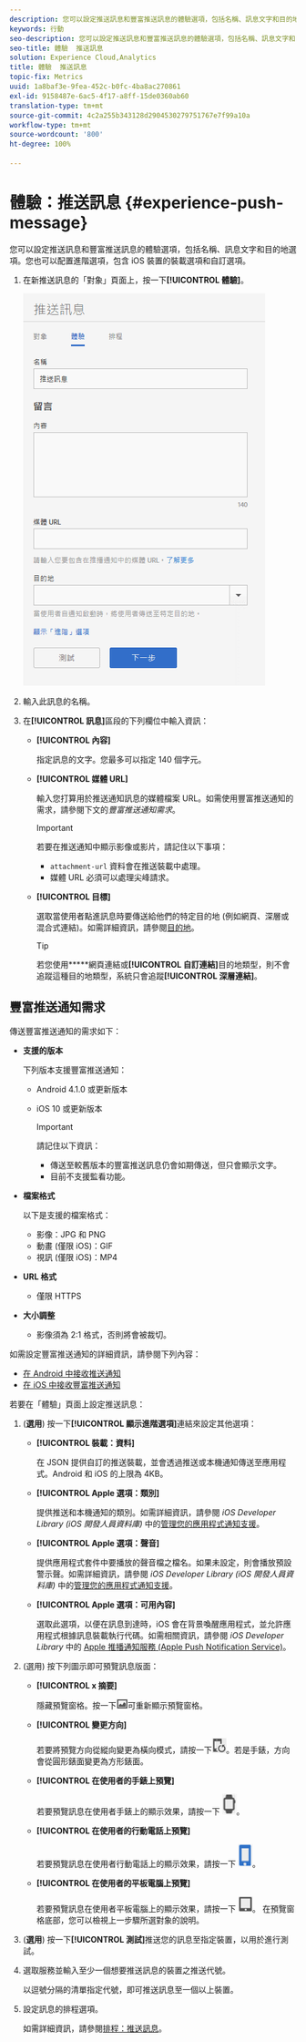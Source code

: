 ```yaml
---
description: 您可以設定推送訊息和豐富推送訊息的體驗選項，包括名稱、訊息文字和目的地選項。您也可以配置進階選項，包含 iOS 裝置的裝載選項和自訂選項。
keywords: 行動
seo-description: 您可以設定推送訊息和豐富推送訊息的體驗選項，包括名稱、訊息文字和目的地選項。您也可以配置進階選項，包含 iOS 裝置的裝載選項和自訂選項。
seo-title: 體驗  推送訊息
solution: Experience Cloud,Analytics
title: 體驗  推送訊息
topic-fix: Metrics
uuid: 1a8baf3e-9fea-452c-b0fc-4ba8ac270861
exl-id: 9158487e-6ac5-4f17-a8ff-15de0360ab60
translation-type: tm+mt
source-git-commit: 4c2a255b343128d2904530279751767e7f99a10a
workflow-type: tm+mt
source-wordcount: '800'
ht-degree: 100%

---
```


# 體驗：推送訊息 {#experience-push-message}

您可以設定推送訊息和豐富推送訊息的體驗選項，包括名稱、訊息文字和目的地選項。您也可以配置進階選項，包含 iOS 裝置的裝載選項和自訂選項。

1. 在新推送訊息的「對象」頁面上，按一下&#x200B;**[!UICONTROL 體驗]**。

   ![體驗推送訊息畫面](assets/experience-push-message.png)

1. 輸入此訊息的名稱。
1. 在&#x200B;**[!UICONTROL 訊息]**&#x200B;區段的下列欄位中輸入資訊：

   * **[!UICONTROL 內容]**

      指定訊息的文字。您最多可以指定 140 個字元。

   * **[!UICONTROL 媒體 URL]**

      輸入您打算用於推送通知訊息的媒體檔案 URL。如需使用豐富推送通知的需求，請參閱下文的&#x200B;*豐富推送通知需求*。

      >[!IMPORTANT]
      >
      >若要在推送通知中顯示影像或影片，請記住以下事項：
      > * `attachment-url` 資料會在推送裝載中處理。
      > * 媒體 URL 必須可以處理尖峰請求。


   * **[!UICONTROL 目標]**

      選取當使用者點進訊息時要傳送給他們的特定目的地 (例如網頁、深層或混合式連結)。如需詳細資訊，請參閱[目的地](/help/using/acquisition-main/c-create-destinations.md)。

      >[!TIP]
      >
      >若您使用*****&#x200B;網頁連結或&#x200B;**[!UICONTROL 自訂連結]**&#x200B;目的地類型，則不會追蹤這種目的地類型，系統只會追蹤&#x200B;**[!UICONTROL 深層連結]**。

## 豐富推送通知需求

傳送豐富推送通知的需求如下：

* **支援的版本**

   下列版本支援豐富推送通知：
   * Android 4.1.0 或更新版本
   * iOS 10 或更新版本

      >[!IMPORTANT]
      >
      >請記住以下資訊：
      >* 傳送至較舊版本的豐富推送訊息仍會如期傳送，但只會顯示文字。
      >* 目前不支援監看功能。


* **檔案格式**

   以下是支援的檔案格式：
   * 影像：JPG 和 PNG
   * 動畫 (僅限 iOS)：GIF
   * 視訊 (僅限 iOS)：MP4

* **URL 格式**
   * 僅限 HTTPS

* **大小調整**
   * 影像須為 2:1 格式，否則將會被裁切。

如需設定豐富推送通知的詳細資訊，請參閱下列內容：

* [在 Android 中接收推送通知](/help/android/messaging-main/push-messaging/c-set-up-rich-push-notif-android.md)
* [在 iOS 中接收豐富推送通知](/help/ios/messaging-main/push-messaging/c-set-up-rich-push-notif-ios.md)

若要在「體驗」頁面上設定推送訊息：

1. (**選用**) 按一下&#x200B;**[!UICONTROL 顯示進階選項]**&#x200B;連結來設定其他選項：

   * **[!UICONTROL 裝載：資料]**

      在 JSON 提供自訂的推送裝載，並會透過推送或本機通知傳送至應用程式。Android 和 iOS 的上限為 4KB。

   * **[!UICONTROL Apple 選項：類別]**

      提供推送和本機通知的類別。如需詳細資訊，請參閱 *iOS Developer Library (iOS 開發人員資料庫)* 中的[管理您的應用程式通知支援](https://developer.apple.com/library/content/documentation/NetworkingInternet/Conceptual/RemoteNotificationsPG/SupportingNotificationsinYourApp.html#//apple_ref/doc/uid/TP40008194-CH4-SW9)。

   * **[!UICONTROL Apple 選項：聲音]**

      提供應用程式套件中要播放的聲音檔之檔名。如果未設定，則會播放預設警示聲。如需詳細資訊，請參閱 *iOS Developer Library (iOS 開發人員資料庫)* 中的[管理您的應用程式通知支援](https://developer.apple.com/library/content/documentation/NetworkingInternet/Conceptual/RemoteNotificationsPG/SupportingNotificationsinYourApp.html#//apple_ref/doc/uid/TP40008194-CH4-SW10)。

   * **[!UICONTROL Apple 選項：可用內容]**

      選取此選項，以便在訊息到達時，iOS 會在背景喚醒應用程式，並允許應用程式根據訊息裝載執行代碼。如需相關資訊，請參閱 *iOS Developer Library* 中的 [Apple 推播通知服務 (Apple Push Notification Service)](https://developer.apple.com/library/content/documentation/NetworkingInternet/Conceptual/RemoteNotificationsPG/APNSOverview.html#//apple_ref/doc/uid/TP40008194-CH8-SW1)。

1. (選用) 按下列圖示即可預覽訊息版面：

   * **[!UICONTROL x 摘要]**

      隱藏預覽窗格。按一下![預覽](assets/icon_preview.png)可重新顯示預覽窗格。

   * **[!UICONTROL 變更方向]**

      若要將預覽方向從縱向變更為橫向模式，請按一下![方向](assets/icon_orientation.png)。若是手錶，方向會從圓形錶面變更為方形錶面。

   * **[!UICONTROL 在使用者的手錶上預覽]**

      若要預覽訊息在使用者手錶上的顯示效果，請按一下 ![手錶圖示](assets/icon_watch.png)。

   * **[!UICONTROL 在使用者的行動電話上預覽]**

      若要預覽訊息在使用者行動電話上的顯示效果，請按一下 ![電話圖示](assets/icon_phone.png)。

   * **[!UICONTROL 在使用者的平板電腦上預覽]**

      若要預覽訊息在使用者平板電腦上的顯示效果，請按一下 ![平板電腦圖示](assets/icon_tablet.png)。
   在預覽窗格底部，您可以檢視上一步驟所選對象的說明。

1. (**選用**) 按一下&#x200B;**[!UICONTROL 測試]**&#x200B;推送您的訊息至指定裝置，以用於進行測試。
1. 選取服務並輸入至少一個想要推送訊息的裝置之推送代號。

   以逗號分隔的清單指定代號，即可推送訊息至一個以上裝置。

1. 設定訊息的排程選項。

   如需詳細資訊，請參閱[排程：推送訊息](/help/using/in-app-messaging/t-create-push-message/c-schedule-push-message.md)。
